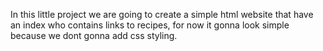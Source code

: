In this little project we are going to create a simple html website that have an index who contains links to recipes, for now it gonna look simple because we dont gonna add css styling.